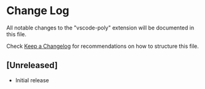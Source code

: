 # Change Log

All notable changes to the "vscode-poly" extension will be documented in this file.

Check [Keep a Changelog](http://keepachangelog.com/) for recommendations on how to structure this file.

## [Unreleased]

- Initial release